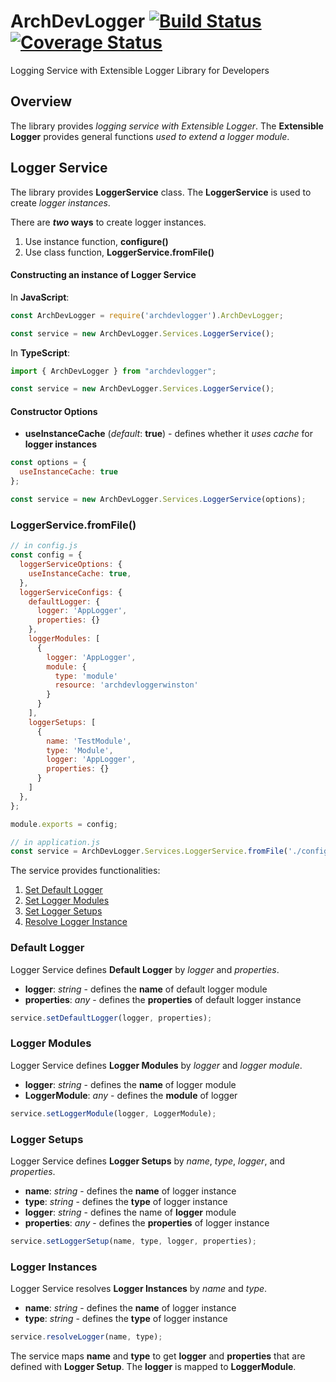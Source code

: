 # ArchDevLogger [![Build Status](https://travis-ci.org/architecode/archdevlogger.svg?branch=master)](https://travis-ci.org/architecode/archdevlogger) [![Coverage Status](https://coveralls.io/repos/github/architecode/archdevlogger/badge.svg?branch=master&bust=1)](https://coveralls.io/github/architecode/archdevlogger?branch=master)

Logging Service with Extensible Logger Library for Developers

## Overview

The library provides _logging service with Extensible Logger_. The **Extensible Logger** provides general functions _used to extend a logger module_. 

## Logger Service

The library provides **LoggerService** class. The **LoggerService** is used to create _logger instances_.

There are **_two_ ways** to create logger instances.

1. Use instance function, **configure()**
1. Use class function, **LoggerService.fromFile()**

#### Constructing an instance of Logger Service

In **JavaScript**:
```javascript
const ArchDevLogger = require('archdevlogger').ArchDevLogger;

const service = new ArchDevLogger.Services.LoggerService();
```

In **TypeScript**:
```typescript
import { ArchDevLogger } from "archdevlogger";

const service = new ArchDevLogger.Services.LoggerService();
```

#### Constructor Options

+ **useInstanceCache** (_default_: **true**) - defines whether it _uses cache_ for **logger instances**

```javascript
const options = {
  useInstanceCache: true
};

const service = new ArchDevLogger.Services.LoggerService(options);
```

### LoggerService.fromFile()

```javascript
// in config.js
const config = {
  loggerServiceOptions: {
    useInstanceCache: true,
  },
  loggerServiceConfigs: {
    defaultLogger: {
      logger: 'AppLogger',
      properties: {}
    },
    loggerModules: [
      {
        logger: 'AppLogger',
        module: {
          type: 'module'
          resource: 'archdevloggerwinston'
        }
      }
    ],
    loggerSetups: [
      {
        name: 'TestModule',
        type: 'Module',
        logger: 'AppLogger',
        properties: {}
      }
    ]
  },
};

module.exports = config;
```

```javascript
// in application.js
const service = ArchDevLogger.Services.LoggerService.fromFile('./config.js');
```


The service provides functionalities:

1. [Set Default Logger](#default-logger)
1. [Set Logger Modules](#logger-modules)
1. [Set Logger Setups](#logger-setups)
1. [Resolve Logger Instance](#logger-instances)

### Default Logger

Logger Service defines **Default Logger** by _logger_ and _properties_.

+ **logger**: _string_ - defines the **name** of default logger module
+ **properties**: _any_ - defines the **properties** of default logger instance

```javascript
service.setDefaultLogger(logger, properties);
```

### Logger Modules

Logger Service defines **Logger Modules** by _logger_ and _logger module_.

+ **logger**: _string_ - defines the **name** of logger module
+ **LoggerModule**: _any_ - defines the **module** of logger

```javascript
service.setLoggerModule(logger, LoggerModule);
```

### Logger Setups

Logger Service defines **Logger Setups** by _name_, _type_, _logger_, and _properties_.

+ **name**: _string_ - defines the **name** of logger instance
+ **type**: _string_ - defines the **type** of logger instance
+ **logger**: _string_ - defines the name of **logger** module
+ **properties**: _any_ - defines the **properties** of logger instance

```javascript
service.setLoggerSetup(name, type, logger, properties);
```

### Logger Instances

Logger Service resolves **Logger Instances** by _name_ and _type_.

+ **name**: _string_ - defines the **name** of logger instance
+ **type**: _string_ - defines the **type** of logger instance

```javascript
service.resolveLogger(name, type);
```

The service maps **name** and **type** to get **logger** and **properties** that are defined with **Logger Setup**. The **logger** is mapped to **LoggerModule**.
